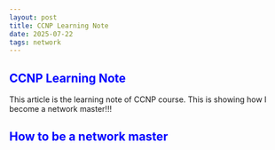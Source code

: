 ```yaml
---
layout: post
title: CCNP Learning Note
date: 2025-07-22
tags: network
---
```


<!--# <span style="color: blue;"></span>-->
## <span style="color: blue;">CCNP Learning Note</span>

This article is the learning note of CCNP course. This is showing how I become a network master!!!

<!--more-->
## <span style="color: blue;">How to be a network master</span>



